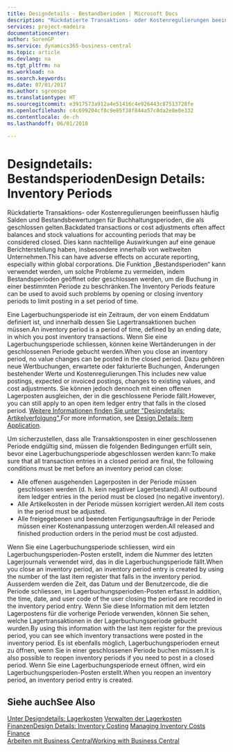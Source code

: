 ```yaml
---
title: Designdetails - Bestandberioden | Microsoft Docs
description: "Rückdatierte Transaktions- oder Kostenregulierungen beeinflussen häufig Salden und Bestandsbewertungen für Buchhaltungsperioden, die als geschlossen gelten. Dies kann nachteilige Auswirkungen auf eine genaue Berichterstellung haben, insbesondere innerhalb von weltweiten Unternehmen. Die Funktion „Bestandsperioden“ kann verwendet werden, um solche Probleme zu vermeiden, indem Bestandsperioden geöffnet oder geschlossen werden, um die Buchung in einer bestimmten Periode zu beschränken."
services: project-madeira
documentationcenter: 
author: SorenGP
ms.service: dynamics365-business-central
ms.topic: article
ms.devlang: na
ms.tgt_pltfrm: na
ms.workload: na
ms.search.keywords: 
ms.date: 07/01/2017
ms.author: sgroespe
ms.translationtype: HT
ms.sourcegitcommit: e3917573a912a4e51416c4e926443c87513728fe
ms.openlocfilehash: c4c699204cf8c9e85f38f844a57c8da2e8e8e332
ms.contentlocale: de-ch
ms.lasthandoff: 06/01/2018

---
```

# <a name="design-details-inventory-periods"></a><span data-ttu-id="c9a8f-105">Designdetails: Bestandsperioden</span><span class="sxs-lookup"><span data-stu-id="c9a8f-105">Design Details: Inventory Periods</span></span>
<span data-ttu-id="c9a8f-106">Rückdatierte Transaktions- oder Kostenregulierungen beeinflussen häufig Salden und Bestandsbewertungen für Buchhaltungsperioden, die als geschlossen gelten.</span><span class="sxs-lookup"><span data-stu-id="c9a8f-106">Backdated transactions or cost adjustments often affect balances and stock valuations for accounting periods that may be considered closed.</span></span> <span data-ttu-id="c9a8f-107">Dies kann nachteilige Auswirkungen auf eine genaue Berichterstellung haben, insbesondere innerhalb von weltweiten Unternehmen.</span><span class="sxs-lookup"><span data-stu-id="c9a8f-107">This can have adverse effects on accurate reporting, especially within global corporations.</span></span> <span data-ttu-id="c9a8f-108">Die Funktion „Bestandsperioden“ kann verwendet werden, um solche Probleme zu vermeiden, indem Bestandsperioden geöffnet oder geschlossen werden, um die Buchung in einer bestimmten Periode zu beschränken.</span><span class="sxs-lookup"><span data-stu-id="c9a8f-108">The Inventory Periods feature can be used to avoid such problems by opening or closing inventory periods to limit posting in a set period of time.</span></span>  

 <span data-ttu-id="c9a8f-109">Eine Lagerbuchungsperiode ist ein Zeitraum, der von einem Enddatum definiert ist, und innerhalb dessen Sie Lagertransaktionen buchen müssen.</span><span class="sxs-lookup"><span data-stu-id="c9a8f-109">An inventory period is a period of time, defined by an ending date, in which you post inventory transactions.</span></span> <span data-ttu-id="c9a8f-110">Wenn Sie eine Lagerbuchungsperiode schliessen, können keine Wertänderungen in der geschlossenen Periode gebucht werden.</span><span class="sxs-lookup"><span data-stu-id="c9a8f-110">When you close an inventory period, no value changes can be posted in the closed period.</span></span> <span data-ttu-id="c9a8f-111">Dazu gehören neue Wertbuchungen, erwartete oder fakturierte Buchungen, Änderungen bestehender Werte und Kostenregulierungen.</span><span class="sxs-lookup"><span data-stu-id="c9a8f-111">This includes new value postings, expected or invoiced postings, changes to existing values, and cost adjustments.</span></span> <span data-ttu-id="c9a8f-112">Sie können jedoch dennoch mit einen offenen Lagerposten ausgleichen, der in die geschlossene Periode fällt.</span><span class="sxs-lookup"><span data-stu-id="c9a8f-112">However, you can still apply to an open item ledger entry that falls in the closed period.</span></span> <span data-ttu-id="c9a8f-113">[Weitere Informationen finden Sie unter "Designdetails: Artikelverfolgung".](design-details-item-application.md)</span><span class="sxs-lookup"><span data-stu-id="c9a8f-113">For more information, see [Design Details: Item Application](design-details-item-application.md).</span></span>  

 <span data-ttu-id="c9a8f-114">Um sicherzustellen, dass alle Transaktionsposten in einer geschlossenen Periode endgültig sind, müssen die folgenden Bedingungen erfüllt sein, bevor eine Lagerbuchungsperiode abgeschlossen werden kann:</span><span class="sxs-lookup"><span data-stu-id="c9a8f-114">To make sure that all transaction entries in a closed period are final, the following conditions must be met before an inventory period can close:</span></span>  

-   <span data-ttu-id="c9a8f-115">Alle offenen ausgehenden Lagerposten in der Periode müssen geschlossen werden (d. h. kein negativer Lagerbestand).</span><span class="sxs-lookup"><span data-stu-id="c9a8f-115">All outbound item ledger entries in the period must be closed (no negative inventory).</span></span>  
-   <span data-ttu-id="c9a8f-116">Alle Artikelkosten in der Periode müssen korrigiert werden.</span><span class="sxs-lookup"><span data-stu-id="c9a8f-116">All item costs in the period must be adjusted.</span></span>  
-   <span data-ttu-id="c9a8f-117">Alle freigegebenen und beendeten Fertigungsaufträge in der Periode müssen einer Kostenanpassung unterzogen werden.</span><span class="sxs-lookup"><span data-stu-id="c9a8f-117">All released and finished production orders in the period must be cost adjusted.</span></span>  

 <span data-ttu-id="c9a8f-118">Wenn Sie eine Lagerbuchungsperiode schliessen, wird ein Lagerbuchungsperioden-Posten erstellt, indem die Nummer des letzten Lagerjournals verwendet wird, das in die Lagerbuchungsperiode fällt.</span><span class="sxs-lookup"><span data-stu-id="c9a8f-118">When you close an inventory period, an inventory period entry is created by using the number of the last item register that falls in the inventory period.</span></span> <span data-ttu-id="c9a8f-119">Ausserdem werden die Zeit, das Datum und der Benutzercode, die die Periode schliessen, im Lagerbuchungsperioden-Posten erfasst.</span><span class="sxs-lookup"><span data-stu-id="c9a8f-119">In addition, the time, date, and user code of the user closing the period are recorded in the inventory period entry.</span></span> <span data-ttu-id="c9a8f-120">Wenn Sie diese Information mit dem letzten Lagerpostens für die vorherige Periode verwenden, können Sie sehen, welche Lagertransaktionen in der Lagerbuchungsperiode gebucht wurden.</span><span class="sxs-lookup"><span data-stu-id="c9a8f-120">By using this information with the last item register for the previous period, you can see which inventory transactions were posted in the inventory period.</span></span> <span data-ttu-id="c9a8f-121">Es ist ebenfalls möglich, Lagerbuchungsperioden erneut zu öffnen, wenn Sie in einer geschlossenen Periode buchen müssen.</span><span class="sxs-lookup"><span data-stu-id="c9a8f-121">It is also possible to reopen inventory periods if you need to post in a closed period.</span></span> <span data-ttu-id="c9a8f-122">Wenn Sie eine Lagerbuchungsperiode erneut öffnen, wird ein Lagerbuchungsperioden-Posten erstellt.</span><span class="sxs-lookup"><span data-stu-id="c9a8f-122">When you reopen an inventory period, an inventory period entry is created.</span></span>  

## <a name="see-also"></a><span data-ttu-id="c9a8f-123">Siehe auch</span><span class="sxs-lookup"><span data-stu-id="c9a8f-123">See Also</span></span>  
 <span data-ttu-id="c9a8f-124">[Unter Designdetails: Lagerkosten](design-details-inventory-costing.md) [Verwalten der Lagerkosten](finance-manage-inventory-costs.md) [Finanzen](finance.md)</span><span class="sxs-lookup"><span data-stu-id="c9a8f-124">[Design Details: Inventory Costing](design-details-inventory-costing.md) [Managing Inventory Costs](finance-manage-inventory-costs.md) [Finance](finance.md)</span></span>  
 [<span data-ttu-id="c9a8f-125">Arbeiten mit  Business Central</span><span class="sxs-lookup"><span data-stu-id="c9a8f-125">Working with Business Central</span></span>](ui-work-product.md)

